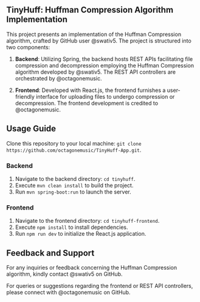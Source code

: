 ## TinyHuff: Huffman Compression Algorithm Implementation

This project presents an implementation of the Huffman Compression algorithm, crafted by GitHub user @swativ5. The project is structured into two components:

1. **Backend**: Utilizing Spring, the backend hosts REST APIs facilitating file compression and decompression employing the Huffman Compression algorithm developed by @swativ5. The REST API controllers are orchestrated by @octagonemusic.

2. **Frontend**: Developed with React.js, the frontend furnishes a user-friendly interface for uploading files to undergo compression or decompression. The frontend development is credited to @octagonemusic.

## Usage Guide

Clone this repository to your local machine: `git clone https://github.com/octagonemusic/TinyHuff-App.git`.

### Backend

1. Navigate to the backend directory: `cd tinyhuff`.
2. Execute `mvn clean install` to build the project.
3. Run `mvn spring-boot:run` to launch the server.

### Frontend

1. Navigate to the frontend directory: `cd tinyhuff-frontend`.
2. Execute `npm install` to install dependencies.
3. Run `npm run dev` to initialize the React.js application.

## Feedback and Support

For any inquiries or feedback concerning the Huffman Compression algorithm, kindly contact @swativ5 on GitHub.

For queries or suggestions regarding the frontend or REST API controllers, please connect with @octagonemusic on GitHub.
